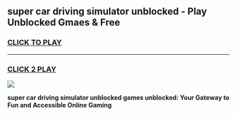 
## super car driving simulator unblocked - Play Unblocked Gmaes & Free
<h3>
<a href="https://news.freeplayer.one?title=super_car_driving_simulator_unblocked&ref=23F">CLICK TO PLAY</a></h3>
<hr>

<h3>
<a href="https://news.freeplayer.one?title=super_car_driving_simulator_unblocked&ref=23F">CLICK 2 PLAY</a>
  
</h3>

<a href="https://news.freeplayer.one?title=super_car_driving_simulator_unblocked&ref=23F/"><img src="https://clearcache.store/games.png"></a>


**super car driving simulator unblocked games unblocked: Your Gateway to Fun and Accessible Online Gaming**
